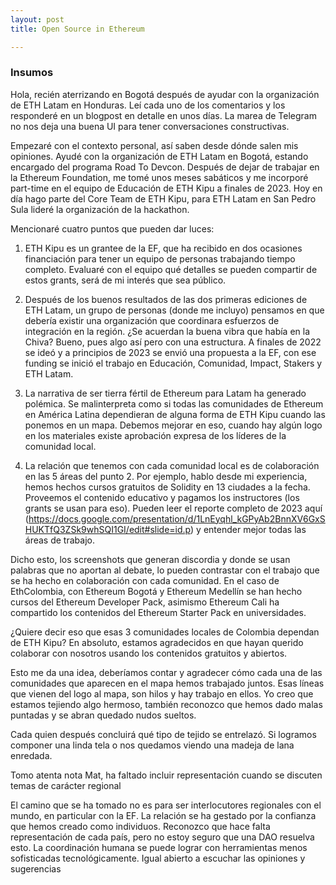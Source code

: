 ```yaml
---
layout: post
title: Open Source in Ethereum

---
```


### Insumos

Hola, recién aterrizando en Bogotá después de ayudar con la organización de ETH Latam en Honduras. Leí cada uno de los comentarios y los responderé en un blogpost en detalle en unos días. La marea de Telegram no nos deja una buena UI para tener conversaciones constructivas.

Empezaré con el contexto personal, así saben desde dónde salen mis opiniones. Ayudé con la organización de ETH Latam en Bogotá, estando encargado del programa Road To Devcon. Después de dejar de trabajar en la Ethereum Foundation, me tomé unos meses sabáticos y me incorporé part-time en el equipo de Educación de ETH Kipu a finales de 2023. Hoy en día hago parte del Core Team de ETH Kipu, para ETH Latam en San Pedro Sula lideré la organización de la hackathon.

Mencionaré cuatro puntos que pueden dar luces:

1. ETH Kipu es un grantee de la EF, que ha recibido en dos ocasiones financiación para tener un equipo de personas trabajando tiempo completo. Evaluaré con el equipo qué detalles se pueden compartir de estos grants, será de mi interés que sea público.
2. Después de los buenos resultados de las dos primeras ediciones de ETH Latam, un grupo de personas (donde me incluyo) pensamos en que debería existir una organización que coordinara esfuerzos de integración en la región. ¿Se acuerdan la buena vibra que había en la Chiva? Bueno, pues algo así pero con una estructura. A finales de 2022 se ideó y a principios de 2023 se envió una propuesta a la EF, con ese funding se inició el trabajo en Educación, Comunidad, Impact, Stakers y ETH Latam.
3. La narrativa de ser tierra fértil de Ethereum para Latam ha generado polémica. Se malinterpreta como si todas las comunidades de Ethereum en América Latina dependieran de alguna forma de ETH Kipu cuando las ponemos en un mapa. Debemos mejorar en eso, cuando hay algún logo en los materiales existe aprobación expresa de los líderes de la comunidad local.

4. La relación que tenemos con cada comunidad local es de colaboración en las 5 áreas del punto 2. Por ejemplo, hablo desde mi experiencia, hemos hechos cursos gratuitos de Solidity en 13 ciudades a la fecha. Proveemos el contenido educativo y pagamos los instructores (los grants se usan para eso). Pueden leer el reporte completo de 2023 aquí (https://docs.google.com/presentation/d/1LnEyqhl_kGPyAb2BnnXV6GxSHUKTfQ3ZSk9whSQI1GI/edit#slide=id.p) y entender mejor todas las áreas de trabajo.

Dicho esto, los screenshots que generan discordia y donde se usan palabras que no aportan al debate, lo pueden contrastar con el trabajo que se ha hecho en colaboración con cada comunidad. En el caso de EthColombia, con Ethereum Bogotá y Ethereum Medellín se han hecho cursos del Ethereum Developer Pack, asimismo Ethereum Cali ha compartido los contenidos del Ethereum Starter Pack en universidades. 

¿Quiere decir eso que esas 3 comunidades locales de Colombia dependan de ETH Kipu? En absoluto, estamos agradecidos en que hayan querido colaborar con nosotros usando los contenidos gratuitos y abiertos.

Esto me da una idea, deberíamos contar y agradecer cómo cada una de las comunidades que aparecen en el mapa hemos trabajado juntos. Esas líneas que vienen del logo al mapa, son hilos y hay trabajo en ellos. Yo creo que estamos tejiendo algo hermoso, también reconozco que hemos dado malas puntadas y se abran quedado nudos sueltos.

Cada quien después concluirá qué tipo de tejido se entrelazó. Si logramos componer una linda tela o nos quedamos viendo una madeja de lana enredada.

Tomo atenta nota Mat, ha faltado incluir representación cuando se discuten temas de carácter regional

El camino que se ha tomado no es para ser interlocutores regionales con el mundo, en particular con la EF. La relación se ha gestado por la confianza que hemos creado como individuos. Reconozco que hace falta representación de cada país, pero no estoy seguro que una DAO resuelva esto. La coordinación humana se puede lograr con herramientas menos sofisticadas tecnológicamente. Igual abierto a escuchar las opiniones y sugerencias
